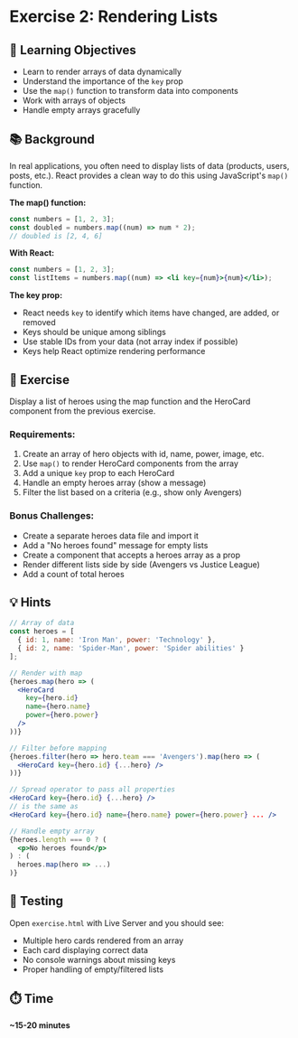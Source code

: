 # Exercise 2: Rendering Lists

## 📝 Learning Objectives

- Learn to render arrays of data dynamically
- Understand the importance of the `key` prop
- Use the `map()` function to transform data into components
- Work with arrays of objects
- Handle empty arrays gracefully

## 📚 Background

In real applications, you often need to display lists of data (products, users, posts, etc.). React provides a clean way to do this using JavaScript's `map()` function.

**The map() function:**

```javascript
const numbers = [1, 2, 3];
const doubled = numbers.map((num) => num * 2);
// doubled is [2, 4, 6]
```

**With React:**

```jsx
const numbers = [1, 2, 3];
const listItems = numbers.map((num) => <li key={num}>{num}</li>);
```

**The key prop:**

- React needs `key` to identify which items have changed, are added, or removed
- Keys should be unique among siblings
- Use stable IDs from your data (not array index if possible)
- Keys help React optimize rendering performance

## 🎯 Exercise

Display a list of heroes using the map function and the HeroCard component from the previous exercise.

### Requirements:

1. Create an array of hero objects with id, name, power, image, etc.
2. Use `map()` to render HeroCard components from the array
3. Add a unique `key` prop to each HeroCard
4. Handle an empty heroes array (show a message)
5. Filter the list based on a criteria (e.g., show only Avengers)

### Bonus Challenges:

- Create a separate heroes data file and import it
- Add a "No heroes found" message for empty lists
- Create a component that accepts a heroes array as a prop
- Render different lists side by side (Avengers vs Justice League)
- Add a count of total heroes

## 💡 Hints

```jsx
// Array of data
const heroes = [
  { id: 1, name: 'Iron Man', power: 'Technology' },
  { id: 2, name: 'Spider-Man', power: 'Spider abilities' }
];

// Render with map
{heroes.map(hero => (
  <HeroCard
    key={hero.id}
    name={hero.name}
    power={hero.power}
  />
))}

// Filter before mapping
{heroes.filter(hero => hero.team === 'Avengers').map(hero => (
  <HeroCard key={hero.id} {...hero} />
))}

// Spread operator to pass all properties
<HeroCard key={hero.id} {...hero} />
// is the same as
<HeroCard key={hero.id} name={hero.name} power={hero.power} ... />

// Handle empty array
{heroes.length === 0 ? (
  <p>No heroes found</p>
) : (
  heroes.map(hero => ...)
)}
```

## 🧪 Testing

Open `exercise.html` with Live Server and you should see:

- Multiple hero cards rendered from an array
- Each card displaying correct data
- No console warnings about missing keys
- Proper handling of empty/filtered lists

## ⏱️ Time

**~15-20 minutes**
